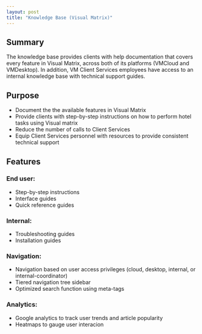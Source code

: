 ```yaml
---
layout: post
title: "Knowledge Base (Visual Matrix)"
---
```


## Summary
The knowledge base provides clients with help documentation that covers every feature in Visual Matrix, across both of its platforms (VMCloud and VMDesktop). In addition, VM Client Services employees have access to an internal knowledge base with technical support guides.

## Purpose
- Document the the available features in Visual Matrix
- Provide clients with step-by-step instructions on how to perform hotel tasks using Visual matrix
- Reduce the number of calls to Client Services
- Equip Client Services personnel with resources to provide consistent technical support

## Features

### End user:
- Step-by-step instructions
- Interface guides
- Quick reference guides

### Internal:
- Troubleshooting guides
- Installation guides

### Navigation:
- Navigation based on user access privileges (cloud, desktop, internal, or internal-coordinator)
- Tiered navigation tree sidebar
- Optimized search function using meta-tags

### Analytics:
- Google analytics to track user trends and article popularity
- Heatmaps to gauge user interacion
